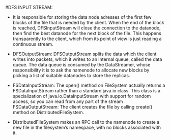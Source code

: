 #DFS INPUT STREAM: 

- It is responsible for storing the data node adresses of the first few blocks of the file that is needed by the client. When the end of the block is reached, DFSInputStream will close the connection to the datanode, then find the best datanode for the next block of the file. This happens transparently to the client, which from its point of view is just reading a continuous stream. 

- DFSOutputStream: DFSOutputStream splits the data which the client writes into packets, which it writes to an internal queue, called the data queue. The data queue is consumed by the DataStreamer, whose responsibility it is to ask the namenode to allocate new blocks by picking a list of suitable datanodes to store the replicas.

- FSDataInputStream: The open() method on FileSystem actually returns a FSDataInputStream rather than a standard java.io class. This class is a specialization of java.io.DataInputStream with support for random access, so you can read from any part of the stream FSDataOutputStream: The client creates the file by calling create() method on DistributedFileSystem.

- DistributedFileSystem makes an RPC call to the namenode to create a new file in the filesystem’s namespace, with no blocks associated with it.
